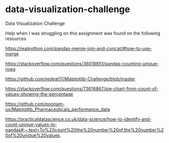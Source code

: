 # data-visualization-challenge
Data Visualization Challenge


Help when I was struggling on this assignment was found on the following resources 

https://realpython.com/pandas-merge-join-and-concat/#how-to-use-merge

https://stackoverflow.com/questions/36018851/pandas-counting-unique-rows

https://github.com/redeat17/Matplotlib-Challenge/blob/master

https://stackoverflow.com/questions/73616867/pie-chart-from-count-of-values-showing-the-percentage

https://github.com/poonam-ux/Matplotlib_Pharmaceuticals_performance_data

https://practicaldatascience.co.uk/data-science/how-to-identify-and-count-unique-values-in-pandas#:~:text=To%20count%20the%20number%20of,the%20number%20of%20unique%20values.